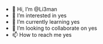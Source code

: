 - 👋 Hi, I’m @Li3man
- 👀 I’m interested in yes
- 🌱 I’m currently learning yes
- 💞️ I’m looking to collaborate on yes
- 📫 How to reach me yes

<!---
Li3man/Li3man is a ✨ special ✨ repository because its `README.md` (this file) appears on your GitHub profile.
You can click the Preview link to take a look at your changes.
--->
